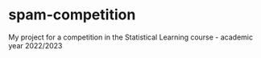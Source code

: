 # spam-competition
My project for a competition in the Statistical Learning course - academic year 2022/2023
